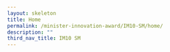 ```yaml
---
layout: skeleton
title: Home
permalink: /minister-innovation-award/IM10-SM/home/
description: ""
third_nav_title: IM10 SM
---
```

